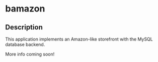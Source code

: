 # bamazon

## Description

This application implements an Amazon-like storefront with the MySQL database backend. 

More info coming soon!